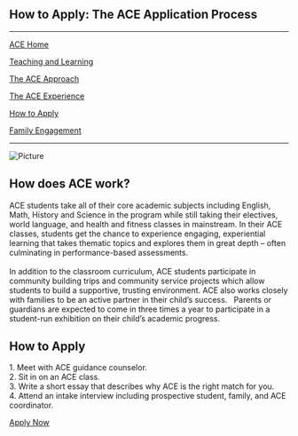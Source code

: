 How to Apply: The ACE Application Process
-----------------------------------------

* * *

[ACE Home](/ace.html)  

[Teaching and Learning](/ace-teaching--learning.html)

[The ACE Approach](/the-ace-approach.html)

[The ACE Experience](/ace-experience.html)

[How to Apply](/ace-application-process.html)

[Family Engagement](/ace-parents.html)

* * *

![Picture](/uploads/8/0/1/5/801512/2639846_orig.png)

How does ACE work?​
-------------------

ACE students take all of their core academic subjects including English, Math, History and Science in the program while still taking their electives, world language, and health and fitness classes in mainstream. In their ACE classes, students get the chance to experience engaging, experiential learning that takes thematic topics and explores them in great depth – often culminating in performance-based assessments.  
   
In addition to the classroom curriculum, ACE students participate in community building trips and community service projects which allow students to build a supportive, trusting environment. ACE also works closely with families to be an active partner in their child’s success.   Parents or guardians are expected to come in three times a year to participate in a student-run exhibition on their child’s academic progress.  
  

How to Apply
------------

​1. Meet with ACE guidance counselor.  
2\. Sit in on an ACE class.  
3\. Write a short essay that describes why ACE is the right match for you.  
4\. Attend an intake interview including prospective student, family, and ACE coordinator.   

[Apply Now](javascript:;)